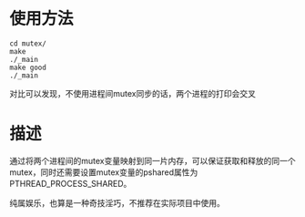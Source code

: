 # 使用方法
```
cd mutex/
make
./_main
make good
./_main
```

对比可以发现，不使用进程间mutex同步的话，两个进程的打印会交叉

# 描述
通过将两个进程间的mutex变量映射到同一片内存，可以保证获取和释放的同一个mutex，同时还需要设置mutex变量的pshared属性为PTHREAD_PROCESS_SHARED。

纯属娱乐，也算是一种奇技淫巧，不推荐在实际项目中使用。

